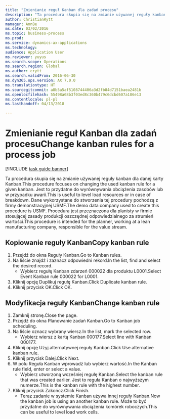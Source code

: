 ```yaml
--- 
title: "Zmienianie reguł Kanban dla zadań procesu"
description: "Ta procedura skupia się na zmianie używanej reguły kanban dla danej karty Kanban."
author: ChristianRytt
manager: AnnBe
ms.date: 03/02/2016
ms.topic: business-process
ms.prod: 
ms.service: dynamics-ax-applications
ms.technology: 
audience: Application User
ms.reviewer: yuyus
ms.search.scope: Operations
ms.search.region: Global
ms.author: crytt
ms.search.validFrom: 2016-06-30
ms.dyn365.ops.version: AX 7.0.0
ms.translationtype: HT
ms.sourcegitcommit: a8b5a5af5108744406a3d2fb84d7151baea2481b
ms.openlocfilehash: 55498a68b3f03ed8c360b479c6dcbd607a186e13
ms.contentlocale: pl-pl
ms.lasthandoff: 04/13/2018

---
```

# <a name="change-kanban-rules-for-a-process-job"></a><span data-ttu-id="07e9f-103">Zmienianie reguł Kanban dla zadań procesu</span><span class="sxs-lookup"><span data-stu-id="07e9f-103">Change kanban rules for a process job</span></span>

[!INCLUDE [task guide banner](../../includes/task-guide-banner.md)]

<span data-ttu-id="07e9f-104">Ta procedura skupia się na zmianie używanej reguły kanban dla danej karty Kanban.</span><span class="sxs-lookup"><span data-stu-id="07e9f-104">This procedure focuses on changing the used kanban rule for a given kanban.</span></span> <span data-ttu-id="07e9f-105">Jest to przydatne do wyrównywania obciążenia zasobów lub w przypadku awarii.</span><span class="sxs-lookup"><span data-stu-id="07e9f-105">This is useful to level load resources or in case of breakdown.</span></span> <span data-ttu-id="07e9f-106">Dane wykorzystane do stworzenia tej procedury pochodzą z firmy demonstracyjnej USMF.</span><span class="sxs-lookup"><span data-stu-id="07e9f-106">The demo data company used to create this procedure is USMF.</span></span> <span data-ttu-id="07e9f-107">Procedura jest przeznaczona dla planisty w firmie stosującej zasady produkcji oszczędnej odpowiedzialnego za strumień wartości.</span><span class="sxs-lookup"><span data-stu-id="07e9f-107">This procedure is intended for the planner, working at a lean manufacturing company, responsible for the value stream.</span></span>


## <a name="copy-kanban-rule"></a><span data-ttu-id="07e9f-108">Kopiowanie reguły Kanban</span><span class="sxs-lookup"><span data-stu-id="07e9f-108">Copy kanban rule</span></span>
1. <span data-ttu-id="07e9f-109">Przejdź do okna Reguły Kanban.</span><span class="sxs-lookup"><span data-stu-id="07e9f-109">Go to Kanban rules.</span></span>
2. <span data-ttu-id="07e9f-110">Na liście znajdź i zaznacz odpowiedni rekord.</span><span class="sxs-lookup"><span data-stu-id="07e9f-110">In the list, find and select the desired record.</span></span>
    * <span data-ttu-id="07e9f-111">Wybierz regułę Kanban zdarzeń 000022 dla produktu L0001.</span><span class="sxs-lookup"><span data-stu-id="07e9f-111">Select Event Kanban rule 000022 for L0001.</span></span>  
3. <span data-ttu-id="07e9f-112">Kliknij opcję Duplikuj regułę Kanban.</span><span class="sxs-lookup"><span data-stu-id="07e9f-112">Click Duplicate kanban rule.</span></span>
4. <span data-ttu-id="07e9f-113">Kliknij przycisk OK.</span><span class="sxs-lookup"><span data-stu-id="07e9f-113">Click OK.</span></span>

## <a name="change-kanban-rule"></a><span data-ttu-id="07e9f-114">Modyfikacja reguły Kanban</span><span class="sxs-lookup"><span data-stu-id="07e9f-114">Change kanban rule</span></span>
1. <span data-ttu-id="07e9f-115">Zamknij stronę.</span><span class="sxs-lookup"><span data-stu-id="07e9f-115">Close the page.</span></span>
2. <span data-ttu-id="07e9f-116">Przejdź do okna Planowanie zadań Kanban.</span><span class="sxs-lookup"><span data-stu-id="07e9f-116">Go to Kanban job scheduling.</span></span>
3. <span data-ttu-id="07e9f-117">Na liście oznacz wybrany wiersz.</span><span class="sxs-lookup"><span data-stu-id="07e9f-117">In the list, mark the selected row.</span></span>
    * <span data-ttu-id="07e9f-118">Wybierz wiersz z kartą Kanban 000177.</span><span class="sxs-lookup"><span data-stu-id="07e9f-118">Select line with Kanban 000177.</span></span>  
4. <span data-ttu-id="07e9f-119">Kliknij opcję Użyj alternatywnej reguły Kanban.</span><span class="sxs-lookup"><span data-stu-id="07e9f-119">Click Use alternative kanban rule.</span></span>
5. <span data-ttu-id="07e9f-120">Kliknij przycisk Dalej.</span><span class="sxs-lookup"><span data-stu-id="07e9f-120">Click Next.</span></span>
6. <span data-ttu-id="07e9f-121">W polu Reguła Kanban wprowadź lub wybierz wartość.</span><span class="sxs-lookup"><span data-stu-id="07e9f-121">In the Kanban rule field, enter or select a value.</span></span>
    * <span data-ttu-id="07e9f-122">Wybierz utworzoną wcześniej regułę Kanban.</span><span class="sxs-lookup"><span data-stu-id="07e9f-122">Select the kanban rule that was created earlier.</span></span> <span data-ttu-id="07e9f-123">Jest to reguła Kanban o najwyższym numerze.</span><span class="sxs-lookup"><span data-stu-id="07e9f-123">This is the kanban rule with the highest number.</span></span>  
7. <span data-ttu-id="07e9f-124">Kliknij przycisk Zakończ.</span><span class="sxs-lookup"><span data-stu-id="07e9f-124">Click Finish.</span></span>
    * <span data-ttu-id="07e9f-125">Teraz zadanie w systemie Kanban używa innej reguły Kanban.</span><span class="sxs-lookup"><span data-stu-id="07e9f-125">Now the kanban job is using an another kanban rule.</span></span> <span data-ttu-id="07e9f-126">Może to być przydatne do wyrównywania obciążenia komórek roboczych.</span><span class="sxs-lookup"><span data-stu-id="07e9f-126">This can be useful to level load work cells.</span></span>  


